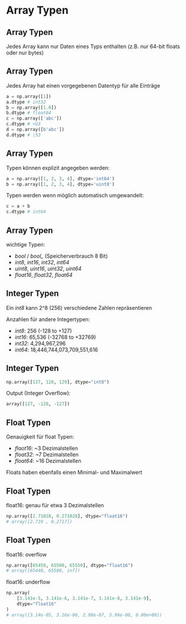 # Array Typen

## Array Typen

Jedes Array kann nur Daten eines Typs enthalten (z.B. nur 64-bit floats oder nur bytes)

## Array Typen

Jedes Array hat einen vorgegebenen Datentyp für alle Einträge

```py
a = np.array([1])
a.dtype # int32
b = np.array([1.0])
b.dtype # float64
c = np.array(['abc'])
c.dtype # <U3
d = np.array([b'abc'])
d.dtype # |S3
```

## Array Typen

Typen können explizit angegeben werden:

```py
a = np.array([1, 2, 3, 4], dtype='int64')
b = np.array([1, 2, 3, 4], dtype='uint8')
```

Typen werden wenn möglich automatisch umgewandelt:

```py
c = a + b
c.dtype # int64
```

## Array Typen

wichtige Typen:

- _bool_ / <em>bool\_</em> (Speicherverbrauch 8 Bit)
- _int8_, _int16_, _int32_, _int64_
- _uint8_, _uint16_, _uint32_, _uint64_
- _float16_, _float32_, _float64_

## Integer Typen

Ein _int8_ kann 2^8 (256) verschiedene Zahlen repräsentieren

Anzahlen für andere Integertypen:

- _int8_: 256 (-128 to +127)
- _int16_: 65,536 (-32768 to +32769)
- _int32_: 4,294,967,296
- _int64_: 18,446,744,073,709,551,616

## Integer Typen

```py
np.array([127, 128, 129], dtype="int8")
```

Output (Integer Overflow):

```py
array([127, -128, -127])
```

## Float Typen

Genauigkeit für float Typen:

- _flaot16_: ~3 Dezimalstellen
- _float32_: ~7 Dezimalstellen
- _float64_: ~16 Dezimalstellen

Floats haben ebenfalls einen Minimal- und Maximalwert

## Float Typen

float16: genau für etwa 3 Dezimalstellen

```py
np.array([2.71828, 0.271828], dtype="float16")
# array([2.719 , 0.2717])
```

## Float Typen

float16: overflow

```py
np.array([65450, 65500, 65550], dtype="float16")
# array([65440, 65500, inf])
```

float16: underflow

```py
np.array(
    [3.141e-5, 3.141e-6, 3.141e-7, 3.141e-8, 3.141e-9],
    dtype="float16"
)
# array([3.14e-05, 3.16e-06, 2.98e-07, 5.96e-08, 0.00e+00])
```

